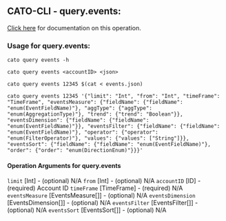 
## CATO-CLI - query.events:
[Click here](https://api.catonetworks.com/documentation/#query-events) for documentation on this operation.

### Usage for query.events:

`cato query events -h`

`cato query events <accountID> <json>`

`cato query events 12345 $(cat < events.json)`

`cato query events 12345 '{"limit": "Int", "from": "Int", "timeFrame": "TimeFrame", "eventsMeasure": {"fieldName": {"fieldName": "enum(EventFieldName)"}, "aggType": {"aggType": "enum(AggregationType)"}, "trend": {"trend": "Boolean"}}, "eventsDimension": {"fieldName": {"fieldName": "enum(EventFieldName)"}}, "eventsFilter": {"fieldName": {"fieldName": "enum(EventFieldName)"}, "operator": {"operator": "enum(FilterOperator)"}, "values": {"values": ["String"]}}, "eventsSort": {"fieldName": {"fieldName": "enum(EventFieldName)"}, "order": {"order": "enum(DirectionEnum)"}}}'`

#### Operation Arguments for query.events ####
`limit` [Int] - (optional) N/A 
`from` [Int] - (optional) N/A 
`accountID` [ID] - (required) Account ID 
`timeFrame` [TimeFrame] - (required) N/A 
`eventsMeasure` [EventsMeasure[]] - (optional) N/A 
`eventsDimension` [EventsDimension[]] - (optional) N/A 
`eventsFilter` [EventsFilter[]] - (optional) N/A 
`eventsSort` [EventsSort[]] - (optional) N/A 
